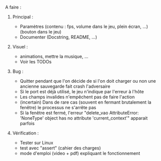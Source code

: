 A faire :


1. Principal :
   - Paramètres (contenu : fps, volume dans le jeu, plein écran, ...) (bouton dans le jeu)
   - Documenter (Docstring, README, ...)

2. Visuel :
   - animations, mettre la musique, ...
   - Voir les TODOs

3. Bug : 
   - Quitter pendant que l'on décide de si l'on doit charger ou non une ancienne sauvegarde fait crash l'adversaire
   - Si le port est déjà utilisé, le jeu n'indique par l'erreur à l'hôte
   - Les champs invalides n'empêchent pas de faire l'action
   - (incertain) Dans de rare cas (souvent en fermant brutalement la fenêtre) le processus ne s'arrête pas
   - Si la fenêtre est fermé, l'erreur "delete_vao AttributeError: 'NoneType' object has no attribute 'current_context'" apparait parfois

4. Vérification :
   - Tester sur Linux
   - test avec "assert" (cahier des charges)
   - mode d'emploi (video + pdf) expliquant le fonctionnement
